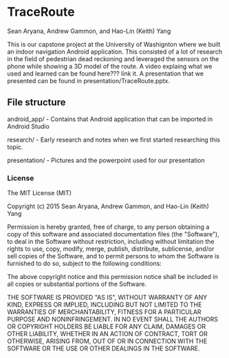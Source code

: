 # TraceRoute
Sean Aryana, Andrew Gammon, and Hao-Lin (Keith) Yang

This is our capstone project at the University of Washignton where we built an indoor navigation Android application. This consisted of a lot of research in the field of pedestrian dead reckoning and leveraged the sensors on the phone while showing a 3D model of the route. A video explaing what we used and learned can be found here??? link it. A presentation that we presented can be found in presentation/TraceRoute.pptx.

## File structure
android_app/ - Contains that Android application that can be imported in Android Studio

research/ - Early research and notes when we first started researching this topic.

presentation/ - Pictures and the powerpoint used for our presentation

### License

The MIT License (MIT)

Copyright (c) 2015 Sean Aryana, Andrew Gammon, and Hao-Lin (Keith) Yang

Permission is hereby granted, free of charge, to any person obtaining a copy
of this software and associated documentation files (the "Software"), to deal
in the Software without restriction, including without limitation the rights
to use, copy, modify, merge, publish, distribute, sublicense, and/or sell
copies of the Software, and to permit persons to whom the Software is
furnished to do so, subject to the following conditions:

The above copyright notice and this permission notice shall be included in all
copies or substantial portions of the Software.

THE SOFTWARE IS PROVIDED "AS IS", WITHOUT WARRANTY OF ANY KIND, EXPRESS OR
IMPLIED, INCLUDING BUT NOT LIMITED TO THE WARRANTIES OF MERCHANTABILITY,
FITNESS FOR A PARTICULAR PURPOSE AND NONINFRINGEMENT. IN NO EVENT SHALL THE
AUTHORS OR COPYRIGHT HOLDERS BE LIABLE FOR ANY CLAIM, DAMAGES OR OTHER
LIABILITY, WHETHER IN AN ACTION OF CONTRACT, TORT OR OTHERWISE, ARISING FROM,
OUT OF OR IN CONNECTION WITH THE SOFTWARE OR THE USE OR OTHER DEALINGS IN THE
SOFTWARE.
